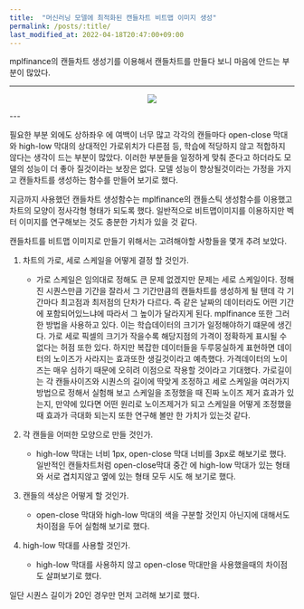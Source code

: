 ```yaml
---
title:  "머신러닝 모델에 최적화된 캔들차트 비트맵 이미지 생성"
permalink: /posts/:title/
last_modified_at: 2022-04-18T20:47:00+09:00
---
```


mplfinance의 캔들차트 생성기를 이용해서 캔들차트를 만들다 보니 마음에 안드는 부분이 많았다. 

---
<p align="center"><img src="{{site.url}}/assets/images/overlaped_candlestick.png"></p>
---

필요한 부분 외에도 상하좌우 에 여백이 너무 많고 각각의 캔들마다 open-close 막대와 high-low 막대의 상대적인 가로위치가 다른점 등,
학습에 적당하지 않고 적합하지 않다는 생각이 드는 부분이 많았다. 이러한 부분들을 일정하게 맞춰 준다고 하더라도 모델의 성능이 더 좋아 질것이라는 보장은 없다.
모델 성능이 향상될것이라는 가정을 가지고 캔들차트를 생성하는 함수를 만들어 보기로 했다.



지금까지 사용했던 캔들차트 생성함수는 mplfinance의 캔들스틱 생성함수를 이용했고 차트의 모양이 정사각형 형태가 되도록 했다. 일반적으로 비트맵이미지를 이용하지만 벡터 이미지를 연구해보는 것도 충분한 가치가 있을 것 같다.

캔들차트를 비트맵 이미지로 만들기 위해서는 고려해야할 사항들을 몇개 추려 보았다.

1. 차트의 가로, 세로 스케일을 어떻게 결정 할 것인가.
    - 가로 스케일은 임의대로 정해도 큰 문제 없겠지만 문제는 세로 스케일이다. 정해진 시퀀스만큼 기간을 잘라서 그 기간만큼의 캔들차트를 생성하게 될 탠데
    각 기간마다 최고점과 최저점의 단차가 다르다. 즉 같은 날짜의 데이터라도 어떤 기간에 포함되어있느냐에 따라서 그 높이가 달라지게 된다. mplfinance 또한 그러한 방법을 사용하고 있다. 이는 학습데이터의 크기가 일정해야하기 떄문에 생긴다. 가로 세로 픽셀의 크기가 작을수록 해당지점의 가격이 정확하게 표시될 수 없다는 허점 또한 있다. 하지만 복잡한 데이터들을 두루뭉실하게 표현하면 데이터의 노이즈가 사라지는 효과또한 생길것이라고 예측했다. 가격데이터의 노이즈는 매우 심하기 때문에 오히려 이점으로 작용할 것이라고 기대했다. 가로길이는 각 캔들사이즈와 시퀀스의 길이에 딱맞게 조정하고 세로 스케일을 여러가지 방법으로 정해서 실험해 보고 스케일을 조정했을 때 진짜 노이즈 제거 효과가 있는지, 만약에 있다면 어떤 원리로 노이즈제거가 되고 스케일을 어떻게 조정했을 때 효과가 극대화 되는지 또한 연구해 볼만 한 가치가 있는것 같다.



2. 각 캔들을 어떠한 모양으로 만들 것인가.
    - high-low 막대는 너비 1px, open-close 막대 너비를 3px로 해보기로 했다. 일반적인 캔들차트처럼 open-close막대 중간 에 high-low 막대가 있는 형태와 서로 겹치지않고 옆에 있는 형태 모두 시도 해 보기로 했다.


3. 캔들의 색상은 어떻게 할 것인가. 
    - open-close 막대와 high-low 막대의 색을 구분할 것인지 아닌지에 대해서도 차이점을 두어 실험해 보기로 했다.


4. high-low 막대를 사용할 것인가.
    - high-low 막대를 사용하지 않고 open-close 막대만을 사용했을때의 차이점도 살펴보기로 했다.





일단 시퀀스 길이가 20인 경우만 먼저 고려해 보기로 했다.
